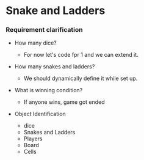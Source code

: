 # Snake and Ladders

### Requirement clarification

- How many dice? 
  - For now let's code fpr 1 and we can extend it.
- How many snakes and ladders?
  - We should dynamically define it while set up.
- What is winning condition?
  - If anyone wins, game got ended


- Object Identification
  - dice
  - Snakes and Ladders
  - Players
  - Board
  - Cells